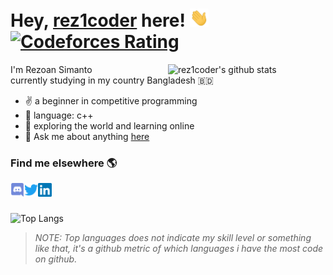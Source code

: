 # Hey, [rez1coder](https://rez1coder.github.io) here! <img src="https://raw.githubusercontent.com/rez1coder/rez1coder/main/assets/wave.gif" width="30px"> [![Codeforces Rating](https://cfrating.ihcr.top/?user=rez1coder&style=flat-square)](https://codeforces.com/profile/rez1coder)

<img width="50%" align="right" alt="rez1coder's github stats" src="https://github-readme-stats.vercel.app/api?username=rez1coder&show_icons=true&include_all_commits=true">

I'm Rezoan Simanto <br>
currently studying in my country Bangladesh 🇧🇩

- :v: a beginner in competitive programming
- :vertical_traffic_light: language: c++
- :seedling: exploring the world and learning online
- :speech_balloon: Ask me about anything [here](mailto:rez1coder@gmail.com) <br>

### Find me elsewhere 🌎
<a href="https://discord.com/users/824931657698115604">
  <img align="left" alt="rez1coder's Discord" width="22px" src="https://raw.githubusercontent.com/rez1coder/rez1coder/main/assets/discord.svg" />
</a>
<a href="https://twitter.com/rez1coder">
  <img align="left" alt="rez1coder | Twitter" width="22px" src="https://raw.githubusercontent.com/rez1coder/rez1coder/main/assets/twitter.svg" />
</a>
<a href="https://www.linkedin.com/in/rez1coder/">
  <img align="left" alt="rez1coder's Linkedin" width="22px" src="https://raw.githubusercontent.com/rez1coder/rez1coder/main/assets/linkedin.svg" />
</a>

<br>
<br>

![Top Langs](https://github-readme-stats.vercel.app/api/top-langs/?username=rez1coder&layout=compact)

> *NOTE: Top languages does not indicate my skill level or something like that, it's a github metric of which languages i have the most code on github.*


<!--
![](https://visitor-badge.glitch.me/badge?page_id=rez1coder)
-
-
<img width="50%" align="right" alt="rez1coder's github stats" src="https://github-readme-stats.vercel.app/api?username=rez1coder&show_icons=true">
-
![Top Langs](https://github-readme-stats.vercel.app/api/top-langs/?username=rez1coder&layout=compact)
-
-
<a href="https://github.com/rez1coder/github-readme-stats">
  <img width="50%" align="right" src="https://github-readme-stats.vercel.app/api?username=rez1coder&show_icons=true&include_all_commits=true&theme=material-palenight" alt="rez1coder's github stats" />
</a>
-
<a href="https://github.com/rez1coder/github-readme-stats">
  <img align="center" src="https://github-readme-stats.vercel.app/api/top-langs/?username=rez1coder&layout=compact&theme=material-palenight" />
</a>
-
-
[![Linkedin Badge](https://img.shields.io/badge/-LinkedIn-blue?style=flat-square&logo=Linkedin&logoColor=white&link=https://www.linkedin.com/in/rez1coder/)](https://www.linkedin.com/in/rez1coder/)  [![Twitter Badge](https://img.shields.io/badge/-Twitter-1ca0f1?style=flat-square&labelColor=1ca0f1&logo=twitter&logoColor=white&link=https://twitter.com/rez1coder)](https://twitter.com/rez1coder)
-
### Hi there 👋
Here are some ideas to get you started:
- 🔭 I’m currently working on ...
- 🌱 I’m currently learning ...
- 👯 I’m looking to collaborate on ...
- 🤔 I’m looking for help with ...
- 💬 Ask me about ...
- 📫 How to reach me: ...
- 😄 Pronouns: ...
- ⚡ Fun fact: ...
-->

